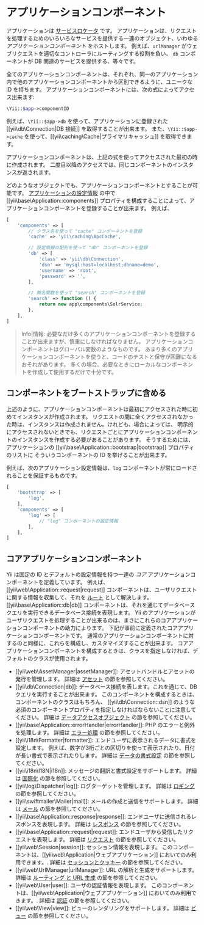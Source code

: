 アプリケーションコンポーネント
==============================

アプリケーションは [サービスロケータ](concept-service-locator.md) です。
アプリケーションは、リクエストを処理するためのいろいろなサービスを提供する一連のオブジェクト、いわゆる *アプリケーションコンポーネント* をホストします。
例えば、`urlManager` がウェブリクエストを適切なコントローラにルーティングする役割を負い、
`db` コンポーネントが DB 関連のサービスを提供する、等々です。

全てのアプリケーションコンポーネントは、それぞれ、同一のアプリケーション内で他のアプリケーションコンポーネントから区別できるように、ユニークな ID を持ちます。
アプリケーションコンポーネントには、次の式によってアクセス出来ます:

```php
\Yii::$app->componentID
```

例えば、`\Yii::$app->db` を使って、アプリケーションに登録された [[yii\db\Connection|DB 接続]] を取得することが出来ます。
また、`\Yii::$app->cache` を使って、[[yii\caching\Cache|プライマリキャッシュ]] を取得できます。

アプリケーションコンポーネントは、上記の式を使ってアクセスされた最初の時に作成されます。
二度目以降のアクセスでは、同じコンポーネントのインスタンスが返されます。

どのようなオブジェクトでも、アプリケーションコンポーネントとすることが可能です。
[アプリケーションの設定情報](structure-applications.md#application-configurations) の中で [[yii\base\Application::components]] プロパティを構成することによって、アプリケーションコンポーネントを登録することが出来ます。
例えば、

```php
[
    'components' => [
        // クラス名を使って "cache" コンポーネントを登録
        'cache' => 'yii\caching\ApcCache',

        // 設定情報の配列を使って "db" コンポーネントを登録
        'db' => [
            'class' => 'yii\db\Connection',
            'dsn' => 'mysql:host=localhost;dbname=demo',
            'username' => 'root',
            'password' => '',
        ],

        // 無名関数を使って "search" コンポーネントを登録
        'search' => function () {
            return new app\components\SolrService;
        },
    ],
]
```

> Info|情報: 必要なだけ多くのアプリケーションコンポーネントを登録することが出来ますが、慎重にしなければなりません。
  アプリケーションコンポーネントはグローバル変数のようなものです。
  あまり多くのアプリケーションコンポーネントを使うと、コードのテストと保守が困難になるおそれがあります。
  多くの場合、必要なときにローカルなコンポーネントを作成して使用するだけで十分です。


## コンポーネントをブートストラップに含める<a name="bootstrapping-components"></a>

上述のように、アプリケーションコンポーネントは最初にアクセスされた時に初めてインスタンスが作成されます。
リクエストの間に全くアクセスされなかった時は、インスタンスは作成されません。けれども、場合によっては、
明示的にアクセスされないときでも、リクエストごとにアプリケーションコンポーネントのインスタンスを作成する必要があることがあります。
そうするためには、アプリケーションの [[yii\base\Application::bootstrap|bootstrap]] プロパティのリストに
そういうコンポーネントの ID を挙げることが出来ます。

例えば、次のアプリケーション設定情報は、`log` コンポーネントが常にロードされることを保証するものです。

```php
[
    'bootstrap' => [
        'log',
    ],
    'components' => [
        'log' => [
            // "log" コンポーネントの設定情報
        ],
    ],
]
```


## コアアプリケーションコンポーネント<a name="core-application-components"></a>

Yii は固定の ID とデフォルトの設定情報を持つ一連の *コア* アプリケーションコンポーネントを定義しています。
例えば、[[yii\web\Application::request|request]] コンポーネントは、ユーザリクエストに関する情報を収集して、それを [ルート](runtime-routing.md) として解決します。
[[yii\base\Application::db|db]] コンポーネントは、それを通じてデータベースクエリを実行できるデータベース接続を表現します。
Yii のアプリケーションがユーザリクエストを処理することが出来るのは、まさにこれらのコアアプリケーションコンポーネントの助力によります。
下記が事前に定義されたコアアプリケーションコンポーネントです。
通常のアプリケーションコンポーネントに対するのと同様に、これらを構成し、カスタマイズすることが出来ます。
コアアプリケーションコンポーネントを構成するときは、クラスを指定しなければ、デフォルトのクラスが使用されます。

* [[yii\web\AssetManager|assetManager]]: アセットバンドルとアセットの発行を管理します。
  詳細は [アセット](structure-assets.md) の節を参照してください。
* [[yii\db\Connection|db]]: データベース接続を表します。これを通じて、DB クエリを実行することが出来ます。
  このコンポーネントを構成するときは、コンポーネントのクラスはもちろん、
  [[yii\db\Connection::dsn]] のような必須のコンポーネントプロパティを指定しなければならないことに注意してください。
  詳細は [データアクセスオブジェクト](db-dao.md) の節を参照してください。
* [[yii\base\Application::errorHandler|errorHandler]]: PHP のエラーと例外を処理します。
  詳細は [エラー処理](runtime-handling-errors.md) の節を参照してください。
* [[yii\i18n\Formatter|formatter]]: エンドユーザに表示されるデータに書式を設定します。
  例えば、数字が3桁ごとの区切りを使って表示されたり、日付が長い書式で表示されたりします。
  詳細は [データの書式設定](output-formatter.md) の節を参照してください。
* [[yii\i18n\I18N|i18n]]: メッセージの翻訳と書式設定をサポートします。
  詳細は [国際化](tutorial-i18n.md) の節を参照してください。
* [[yii\log\Dispatcher|log]]: ログターゲットを管理します。
  詳細は [ロギング](runtime-logging.md) の節を参照してください。
* [[yii\swiftmailer\Mailer|mail]]: メールの作成と送信をサポートします。
  詳細は [メール](tutorial-mailing.md) の節を参照してください。
* [[yii\base\Application::response|response]]: エンドユーザに送信されるレスポンスを表現します。
  詳細は [レスポンス](runtime-responses.md) の節を参照してください。
* [[yii\base\Application::request|request]]: エンドユーザから受信したリクエストを表現します。
  詳細は [リクエスト](runtime-requests.md) の節を参照してください。
* [[yii\web\Session|session]]: セッション情報を表現します。
  このコンポーネントは、[[yii\web\Application|ウェブアプリケーション]] においてのみ利用できます。.
  詳細は [セッションとクッキー](runtime-sessions-cookies.md) の節を参照してください。
* [[yii\web\UrlManager|urlManager]]: URL の解析と生成をサポートします。
  詳細は [ルーティング と URL 生成](runtime-routing.md) の節を参照してください。
* [[yii\web\User|user]]: ユーザの認証情報を表現します。
  このコンポーネントは、[[yii\web\Application|ウェブアプリケーション]] においてのみ利用できます。.
  詳細は [認証](security-authentication.md) の節を参照してください。
* [[yii\web\View|view]]: ビューのレンダリングをサポートします。
  詳細は [ビュー](structure-views.md) の節を参照してください。
